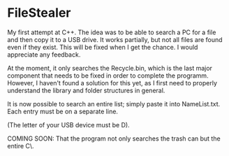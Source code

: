 # FileStealer
My first attempt at C++.
The idea was to be able to search a PC for a file and then copy it to a USB drive. It works partially, but not all files are found even if they exist. This will be fixed when I get the chance. I would appreciate any feedback. 

At the moment, it only searches the Recycle.bin, which is the last major component that needs to be fixed in order to complete the programm. 
However, I haven't found a solution for this yet, as I first need to properly understand the library and folder structures in general.

It is now possible to search an entire list; simply paste it into NameList.txt. Each entry must be on a separate line.

(The letter of your USB device must be D).

COMING SOON: That the program not only searches the trash can but the entire C\\. 
